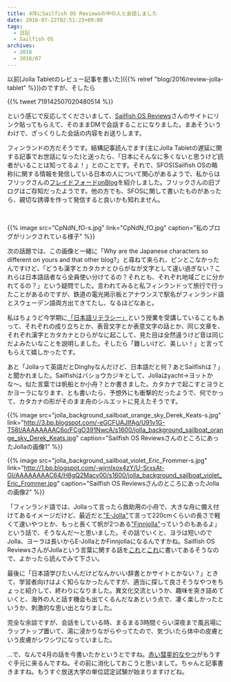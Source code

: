 ```yaml
---
title: 4月にSailfish OS Reviewsの中の人と会話しました
date: 2016-07-22T02:51:23+09:00
tags:
  - 日記
  - Sailfish OS
archives:
  - 2016
  - 2016/07
---
```


以前[Jolla Tabletのレビュー記事を書いた]({{% relref "blog/2016/review-jolla-tablet" %}})のですが、そしたら

{{% tweet 719142507020480514 %}}

という感じで反応してくださいまして、[Sailfish OS Reviews](https://reviewjolla.blogspot.jp)さんのサイトにリンク貼ってもらえて、そのままDMで会話することになりました。まあそういうわけで、ざっくりした会話の内容をお送りします。



フィンランドの方だそうです。結構記事読んでます(主にJolla Tabletの遅延に関する記事でお世話になった)と送ったら、「日本にそんなに多くないと思うけど読者がいることは知ってるよ！」とのことです。それで、SFOS(Sailfish OSの略称)に関する情報を発信している日本の人について関心があるようで、私からはフリックさんの[フレイドフォードonBlog](http://blog.livedoor.jp/furikku9310/)を紹介しました。フリックさんの旧ブログはご存知だったようです。他の方でも、SFOSに関して書いたものがあったら、親切な誘導を作って発信すると良いかも知れません。

<br>

{{% image src="CpNdN_fO-s.jpg" link="CpNdN_fO.jpg" caption="私のブログがリンクされている様子" %}}

次の話題では、この画像と一緒に「Why are the Japanese characters so different on yours
and that other
blog?」と尋ねて来られ、ピンとこなかったんですけど、「どうも漢字とカタカナとひらがなが文字として違い過ぎない？これらは日本語話者なら全員使い分けてるの？それとも、それぞれ地域ごとに分かれてるの？」という疑問でした。言われてみると私フィンランドって旅行で行ったことがあるのですが、鉄道の電光掲示板とアナウンスで駅名がフィンランド語とスウェーデン語両方出てきてたし、なるほどなあと。

私はちょうど今学期に[「日本語リテラシー」](http://www.ouj.ac.jp/hp/kamoku/H28/kyouyou/C/kiban_kiban/1150014.html)という授業を受講していることもあって、それぞれの成り立ちとか、表音文字とか表意文字の話とか、同じ文章を、それぞれ漢字とカタカナとひらがなに起こして、見た目は全然違うけど音は同じだよみたいなことを説明しました。そしたら「難しいけど、美しい！」と言ってもらえて嬉しかったです。

あと「Jollaって英語だとDinghyなんだけど、日本語だと何？あとSailfishは？」と聞かれました。Sailfishはバショウカジキとして、Jollaはyacht→ヨットかな〜。似た言葉では帆船とか小舟？とか書きました。カタカナで起こすとヨラとかヨーラになります、とも書いたら、予想外にも衝撃的だったようで、何でかって、カタカナの形がそのまま舟のシルエットに見えたそうです。

{{% image src="jolla_background_sailboat_orange_sky_Derek_Keats-s.jpg" link="http://3.bp.blogspot.com/-eGCFUAJIfAg/U91v1G-T58I/AAAAAAAAC6o/FCgO391NwcA/s1600/jolla_background_sailboat_orange_sky_Derek_Keats.jpg" caption="Sailfish OS ReviewsさんのところにあったJollaの画像1" %}}

{{% image src="jolla_background_sailboat_violet_Eric_Frommer-s.jpg" link="http://1.bp.blogspot.com/-wjrnIxox4zY/U-SrxsAt-GI/AAAAAAAAC64/H8gQ2Macy00/s1600/jolla_background_sailboat_violet_Eric_Frommer.jpg" caption="Sailfish OS ReviewsさんのところにあったJollaの画像2" %}}

「フィンランド語では、Jollaって言ったら救助用の小舟で、大きな舟に備え付けてあるイメージだけど、最近だと["E-Jolla"](https://fi.wikipedia.org/wiki/E-jolla)て言って220cmくらいの長さで軽くて速いやつとか、もっと長くて帆が2つある["Finnjolla"](https://fi.wikipedia.org/wiki/Kevytvene)っていうのもあるよ」という話で、そうなんだ〜と思いました。その話でいくと、ヨラは短いのでJolla、ヨーラは長いからE-JollaとかFinnjollaになるんですかね。Sailfish OS ReviewsさんがJollaという言葉に関する話を[これ](http://reviewjolla.blogspot.jp/2014/08/jolla-boat-and-sailfishes-part-1.html)と[これ](http://reviewjolla.blogspot.jp/2014/08/jolla-boat-and-sailfishes-part-2.html)に書いてあるそうなので、よかったら読んでみて下さい。

最後に「日本語学びたいんだけどなんかいい辞書とかサイトとかない？」ときて、学習者向けはよく知らなかったんですが、適当に探して良さそうなやつをちょっと紹介して、終わりになりました。異文化交流というか、趣味を突き詰めていくと、海外の人と話す機会も出てくるんだなあという点で、凄く楽しかったというか、刺激的な思い出となりました。

完全な余談ですが、会話をしている時、まるまる3時間ぐらい深夜まで風呂場にラップトップ置いて、湯に浸かりながらやってたので、気づいたら体中の皮膚という皮膚がシワシワになっていました。

…で、なんで4月の話を今書いたかというとですね。[赤い彗星的なやつ](https://jolla.com/jollac/)がもうすぐ手元に来るんですね。その前に消化しておこうと思いまして。ちゃんと記事書きますね。もうすぐ放送大学の単位認定試験が始まりますけどね。
